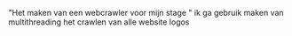 "Het maken van een webcrawler voor mijn stage "
ik ga gebruik maken van multithreading
het crawlen van alle website logos
